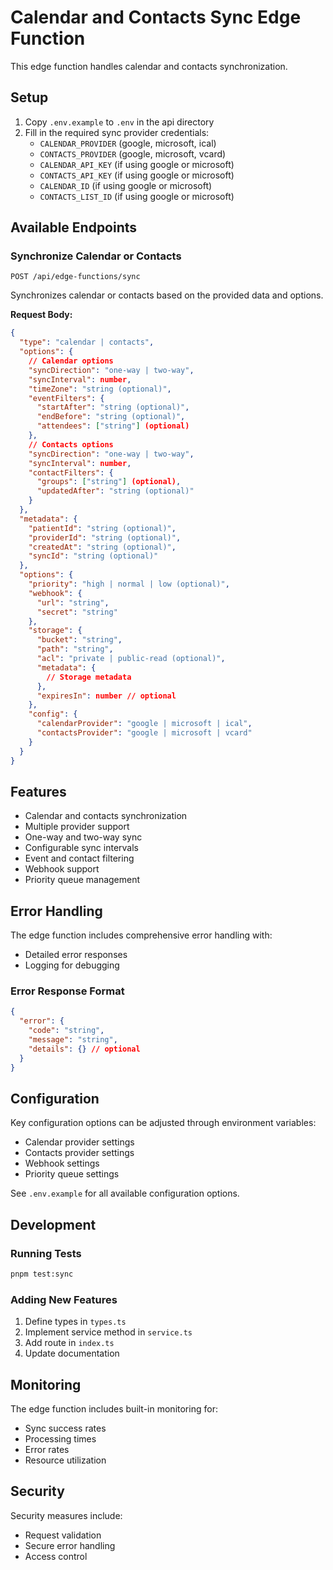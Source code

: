 # Calendar and Contacts Sync Edge Function

This edge function handles calendar and contacts synchronization.

## Setup

1. Copy `.env.example` to `.env` in the api directory
2. Fill in the required sync provider credentials:
   - `CALENDAR_PROVIDER` (google, microsoft, ical)
   - `CONTACTS_PROVIDER` (google, microsoft, vcard)
   - `CALENDAR_API_KEY` (if using google or microsoft)
   - `CONTACTS_API_KEY` (if using google or microsoft)
   - `CALENDAR_ID` (if using google or microsoft)
   - `CONTACTS_LIST_ID` (if using google or microsoft)

## Available Endpoints

### Synchronize Calendar or Contacts
```http
POST /api/edge-functions/sync
```
Synchronizes calendar or contacts based on the provided data and options.

**Request Body:**
```json
{
  "type": "calendar | contacts",
  "options": {
    // Calendar options
    "syncDirection": "one-way | two-way",
    "syncInterval": number,
    "timeZone": "string (optional)",
    "eventFilters": {
      "startAfter": "string (optional)",
      "endBefore": "string (optional)",
      "attendees": ["string"] (optional)
    },
    // Contacts options
    "syncDirection": "one-way | two-way",
    "syncInterval": number,
    "contactFilters": {
      "groups": ["string"] (optional),
      "updatedAfter": "string (optional)"
    }
  },
  "metadata": {
    "patientId": "string (optional)",
    "providerId": "string (optional)",
    "createdAt": "string (optional)",
    "syncId": "string (optional)"
  },
  "options": {
    "priority": "high | normal | low (optional)",
    "webhook": {
      "url": "string",
      "secret": "string"
    },
    "storage": {
      "bucket": "string",
      "path": "string",
      "acl": "private | public-read (optional)",
      "metadata": {
        // Storage metadata
      },
      "expiresIn": number // optional
    },
    "config": {
      "calendarProvider": "google | microsoft | ical",
      "contactsProvider": "google | microsoft | vcard"
    }
  }
}
```

## Features

- Calendar and contacts synchronization
- Multiple provider support
- One-way and two-way sync
- Configurable sync intervals
- Event and contact filtering
- Webhook support
- Priority queue management

## Error Handling

The edge function includes comprehensive error handling with:
- Detailed error responses
- Logging for debugging

### Error Response Format
```json
{
  "error": {
    "code": "string",
    "message": "string",
    "details": {} // optional
  }
}
```

## Configuration

Key configuration options can be adjusted through environment variables:
- Calendar provider settings
- Contacts provider settings
- Webhook settings
- Priority queue settings

See `.env.example` for all available configuration options.

## Development

### Running Tests
```bash
pnpm test:sync
```

### Adding New Features
1. Define types in `types.ts`
2. Implement service method in `service.ts`
3. Add route in `index.ts`
4. Update documentation

## Monitoring

The edge function includes built-in monitoring for:
- Sync success rates
- Processing times
- Error rates
- Resource utilization

## Security

Security measures include:
- Request validation
- Secure error handling
- Access control